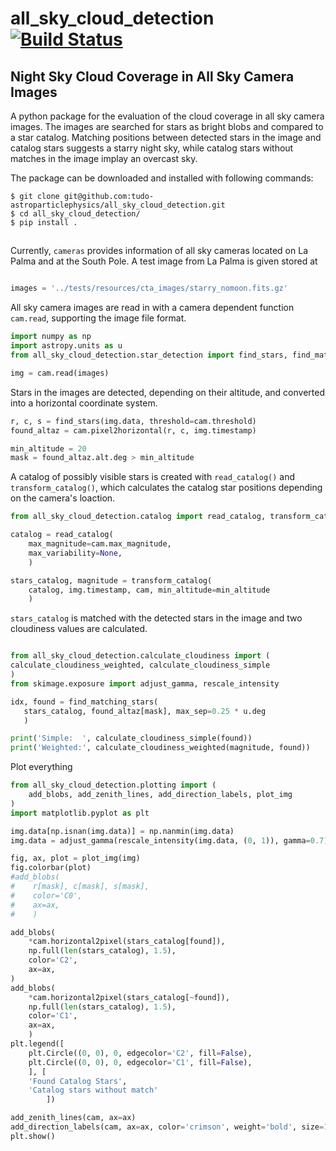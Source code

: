 # all_sky_cloud_detection [![Build Status](https://travis-ci.org/tudo-astroparticlephysics/all_sky_cloud_detection.svg?branch=master)](https://travis-ci.org/tudo-astroparticlephysics/all_sky_cloud_detection)


Night Sky Cloud Coverage in All Sky Camera Images
---------------
A python package for the evaluation of the cloud coverage in all sky camera images.
The images are searched for stars as bright blobs and compared to a star catalog. 
Matching positions between detected stars in the image and catalog stars suggests a starry night sky, while catalog stars without matches in the image implay an overcast sky.

The package can be downloaded and installed with following commands:

```
$ git clone git@github.com:tudo-astroparticlephysics/all_sky_cloud_detection.git
$ cd all_sky_cloud_detection/
$ pip install .
```

##

Currently, `cameras` provides information of  all sky cameras located on La Palma and at the South Pole.
A test image from La Palma is given stored at

```python

images = '../tests/resources/cta_images/starry_nomoon.fits.gz'
```
All sky camera images are read in with a camera dependent function `cam.read`, supporting the image file format.

```python
import numpy as np
import astropy.units as u
from all_sky_cloud_detection.star_detection import find_stars, find_matching_stars

img = cam.read(images)
```
Stars in the images are detected, depending on their altitude, and converted into a horizontal coordinate system.

```python
r, c, s = find_stars(img.data, threshold=cam.threshold)
found_altaz = cam.pixel2horizontal(r, c, img.timestamp)

min_altitude = 20
mask = found_altaz.alt.deg > min_altitude
```
 A catalog of possibly visible stars is created with `read_catalog()` and `transform_catalog()`, which calculates the catalog star positions depending on the camera's loaction.

```python
from all_sky_cloud_detection.catalog import read_catalog, transform_catalog

catalog = read_catalog(
    max_magnitude=cam.max_magnitude,
    max_variability=None,
    )

stars_catalog, magnitude = transform_catalog(
    catalog, img.timestamp, cam, min_altitude=min_altitude
    )
  ```      
 `stars_catalog` is matched with the detected stars in the image and two cloudiness values are calculated.
 
 ```python
 
from all_sky_cloud_detection.calculate_cloudiness import (
calculate_cloudiness_weighted, calculate_cloudiness_simple
)
from skimage.exposure import adjust_gamma, rescale_intensity

idx, found = find_matching_stars(
    stars_catalog, found_altaz[mask], max_sep=0.25 * u.deg
    )

print('Simple:  ', calculate_cloudiness_simple(found))
print('Weighted:', calculate_cloudiness_weighted(magnitude, found))

```

Plot everything

```python
from all_sky_cloud_detection.plotting import (
    add_blobs, add_zenith_lines, add_direction_labels, plot_img
)
import matplotlib.pyplot as plt

img.data[np.isnan(img.data)] = np.nanmin(img.data)
img.data = adjust_gamma(rescale_intensity(img.data, (0, 1)), gamma=0.7)

fig, ax, plot = plot_img(img)
fig.colorbar(plot)
#add_blobs(
#    r[mask], c[mask], s[mask],
#    color='C0',
#    ax=ax,
#    )

add_blobs(
    *cam.horizontal2pixel(stars_catalog[found]),
    np.full(len(stars_catalog), 1.5),
    color='C2',
    ax=ax,
)
add_blobs(
    *cam.horizontal2pixel(stars_catalog[~found]),
    np.full(len(stars_catalog), 1.5),
    color='C1',
    ax=ax,
    )
plt.legend([
    plt.Circle((0, 0), 0, edgecolor='C2', fill=False),
    plt.Circle((0, 0), 0, edgecolor='C1', fill=False),
    ], [
    'Found Catalog Stars',
    'Catalog stars without match'
        ])

add_zenith_lines(cam, ax=ax)
add_direction_labels(cam, ax=ax, color='crimson', weight='bold', size=14)
plt.show()
```
